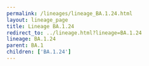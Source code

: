 ```yaml
---
permalink: /lineages/lineage_BA.1.24.html
layout: lineage_page
title: Lineage BA.1.24
redirect_to: ../lineage.html?lineage=BA.1.24
lineage: BA.1.24
parent: BA.1
children: ['BA.1.24']
---
```

